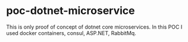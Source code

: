 # poc-dotnet-microservice
This is only proof of concept of dotnet core microservices. In this POC I used docker containers, consul, ASP.NET, RabbitMq.
